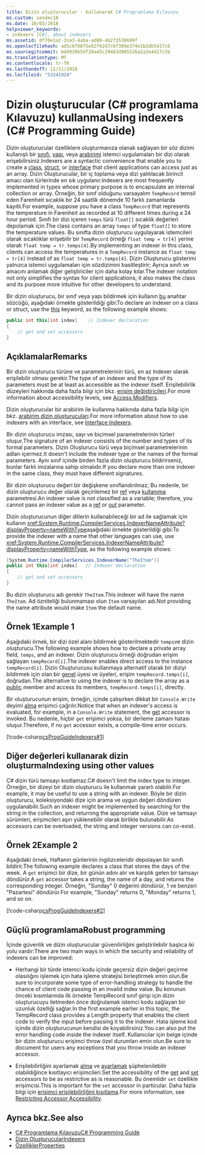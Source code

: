 ```yaml
---
title: Dizin oluşturucular - kullanarak C# Programlama Kılavuzu
ms.custom: seodec18
ms.date: 10/03/2018
helpviewer_keywords:
- indexers [C#], about indexers
ms.assetid: df70e1a2-3ce3-4aba-ad80-4b2f3538699f
ms.openlocfilehash: ad5c6f68f5eb2f62d7c6f389e374e1b2db5417c6
ms.sourcegitcommit: bdd930b5df20a45c29483d905526a2a3e4d17c5b
ms.translationtype: MT
ms.contentlocale: tr-TR
ms.lasthandoff: 12/11/2018
ms.locfileid: "53241924"
---
```

# <a name="using-indexers-c-programming-guide"></a><span data-ttu-id="e34dc-102">Dizin oluşturucular (C# programlama Kılavuzu) kullanma</span><span class="sxs-lookup"><span data-stu-id="e34dc-102">Using indexers (C# Programming Guide)</span></span>

<span data-ttu-id="e34dc-103">Dizin oluşturucular özelliklere oluşturmanıza olanak sağlayan bir söz dizimi kullanışlı bir [sınıfı](../../../csharp/language-reference/keywords/class.md), [yapı](../../../csharp/language-reference/keywords/struct.md), veya [arabirimi](../../../csharp/language-reference/keywords/interface.md) istemci uygulamaları bir dizi olarak erişebilirsiniz.</span><span class="sxs-lookup"><span data-stu-id="e34dc-103">Indexers are a syntactic convenience that enable you to create a [class](../../../csharp/language-reference/keywords/class.md), [struct](../../../csharp/language-reference/keywords/struct.md), or [interface](../../../csharp/language-reference/keywords/interface.md) that client applications can access just as an array.</span></span> <span data-ttu-id="e34dc-104">Dizin Oluşturucular, bir iç toplama veya dizi yalıtılacak birincil amacı olan türlerinde en sık uygulanır.</span><span class="sxs-lookup"><span data-stu-id="e34dc-104">Indexers are most frequently implemented in types whose primary purpose is to encapsulate an internal collection or array.</span></span> <span data-ttu-id="e34dc-105">Örneğin, bir sınıf olduğunu varsayalım `TempRecord` temsil eden Farenheit sıcaklık bir 24 saatlik dönemde 10 farklı zamanlarda kayıtlı.</span><span class="sxs-lookup"><span data-stu-id="e34dc-105">For example, suppose you have a class `TempRecord` that represents the temperature in Farenheit as recorded at 10 different times during a 24 hour period.</span></span> <span data-ttu-id="e34dc-106">Sınıfı bir dizi içeren `temps` türü `float[]` sıcaklık değerleri depolamak için.</span><span class="sxs-lookup"><span data-stu-id="e34dc-106">The class contains an array `temps` of type `float[]` to store the temperature values.</span></span> <span data-ttu-id="e34dc-107">Bu sınıfta dizin oluşturucu uygulayarak istemcileri olarak sıcaklıklar erişebilir bir `TempRecord` örneği `float temp = tr[4]` yerine olarak `float temp = tr.temps[4]`.</span><span class="sxs-lookup"><span data-stu-id="e34dc-107">By implementing an indexer in this class, clients can access the temperatures in a `TempRecord` instance as `float temp = tr[4]` instead of as `float temp = tr.temps[4]`.</span></span> <span data-ttu-id="e34dc-108">Dizin Oluşturucu gösterimi yalnızca istemci uygulamaları için sözdizimini basitleştirir; Ayrıca sınıfı ve amacını anlamak diğer geliştiriciler için daha kolay kılar.</span><span class="sxs-lookup"><span data-stu-id="e34dc-108">The indexer notation not only simplifies the syntax for client applications; it also makes the class and its purpose more intuitive for other developers to understand.</span></span>  
  
<span data-ttu-id="e34dc-109">Bir dizin oluşturucu, bir sınıf veya yapı bildirmek için kullanın [bu](../../../csharp/language-reference/keywords/this.md) anahtar sözcüğü, aşağıdaki örnekte gösterildiği gibi:</span><span class="sxs-lookup"><span data-stu-id="e34dc-109">To declare an indexer on a class or struct, use the [this](../../../csharp/language-reference/keywords/this.md) keyword, as the following example shows:</span></span>

```csharp
public int this[int index]    // Indexer declaration  
{  
    // get and set accessors  
}  
```

## <a name="remarks"></a><span data-ttu-id="e34dc-110">Açıklamalar</span><span class="sxs-lookup"><span data-stu-id="e34dc-110">Remarks</span></span>

<span data-ttu-id="e34dc-111">Bir dizin oluşturucu türüne ve parametrelerinin türü, en az Indexer olarak erişilebilir olması gerekir.</span><span class="sxs-lookup"><span data-stu-id="e34dc-111">The type of an indexer and the type of its parameters must be at least as accessible as the indexer itself.</span></span> <span data-ttu-id="e34dc-112">Erişilebilirlik düzeyleri hakkında daha fazla bilgi için bkz. [erişim değiştiricileri](../../../csharp/language-reference/keywords/access-modifiers.md).</span><span class="sxs-lookup"><span data-stu-id="e34dc-112">For more information about accessibility levels, see [Access Modifiers](../../../csharp/language-reference/keywords/access-modifiers.md).</span></span>  
  
 <span data-ttu-id="e34dc-113">Dizin oluşturucular bir arabirim ile kullanma hakkında daha fazla bilgi için bkz. [arabirim dizin oluşturucuları](../../../csharp/programming-guide/indexers/indexers-in-interfaces.md).</span><span class="sxs-lookup"><span data-stu-id="e34dc-113">For more information about how to use indexers with an interface, see [Interface Indexers](../../../csharp/programming-guide/indexers/indexers-in-interfaces.md).</span></span>  
  
 <span data-ttu-id="e34dc-114">Bir dizin oluşturucu imzası, sayı ve biçimsel parametrelerinin türleri oluşur.</span><span class="sxs-lookup"><span data-stu-id="e34dc-114">The signature of an indexer consists of the number and types of its formal parameters.</span></span> <span data-ttu-id="e34dc-115">Dizin Oluşturucu türü veya biçimsel parametrelerinin adları içermez.</span><span class="sxs-lookup"><span data-stu-id="e34dc-115">It doesn't include the indexer type or the names of the formal parameters.</span></span> <span data-ttu-id="e34dc-116">Aynı sınıf içinde birden fazla dizin oluşturucu bildirirseniz, bunlar farklı imzalarına sahip olmalıdır.</span><span class="sxs-lookup"><span data-stu-id="e34dc-116">If you declare more than one indexer in the same class, they must have different signatures.</span></span>  
  
 <span data-ttu-id="e34dc-117">Bir dizin oluşturucu değeri bir değişkene sınıflandırılmaz; Bu nedenle, bir dizin oluşturucu değer olarak geçirilemez bir [ref](../../../csharp/language-reference/keywords/ref.md) veya [kullanıma](../../../csharp/language-reference/keywords/out-parameter-modifier.md) parametresi.</span><span class="sxs-lookup"><span data-stu-id="e34dc-117">An indexer value is not classified as a variable; therefore, you cannot pass an indexer value as a [ref](../../../csharp/language-reference/keywords/ref.md) or [out](../../../csharp/language-reference/keywords/out-parameter-modifier.md) parameter.</span></span>  
  
 <span data-ttu-id="e34dc-118">Dizin oluşturucunun diğer dillerin kullanabileceği bir ad ile sağlamak için kullanın <xref:System.Runtime.CompilerServices.IndexerNameAttribute?displayProperty=nameWithType>aşağıdaki örnekte gösterildiği gibi:</span><span class="sxs-lookup"><span data-stu-id="e34dc-118">To provide the indexer with a name that other languages can use, use <xref:System.Runtime.CompilerServices.IndexerNameAttribute?displayProperty=nameWithType>, as the following example shows:</span></span>  

```csharp
[System.Runtime.CompilerServices.IndexerName("TheItem")]  
public int this[int index]   // Indexer declaration  
{
    // get and set accessors  
}  
```

<span data-ttu-id="e34dc-119">Bu dizin oluşturucu adı gerekir `TheItem`.</span><span class="sxs-lookup"><span data-stu-id="e34dc-119">This indexer will have the name `TheItem`.</span></span> <span data-ttu-id="e34dc-120">Ad özniteliği bulunmaması olun `Item` varsayılan adı.</span><span class="sxs-lookup"><span data-stu-id="e34dc-120">Not providing the name attribute would make `Item` the default name.</span></span>  
  
## <a name="example-1"></a><span data-ttu-id="e34dc-121">Örnek 1</span><span class="sxs-lookup"><span data-stu-id="e34dc-121">Example 1</span></span>  
  
<span data-ttu-id="e34dc-122">Aşağıdaki örnek, bir dizi özel alanı bildirmek gösterilmektedir `temps`ve dizin oluşturucu.</span><span class="sxs-lookup"><span data-stu-id="e34dc-122">The following example shows how to declare a private array field, `temps`, and an indexer.</span></span> <span data-ttu-id="e34dc-123">Dizin oluşturucu örneği doğrudan erişim sağlayan `tempRecord[i]`.</span><span class="sxs-lookup"><span data-stu-id="e34dc-123">The indexer enables direct access to the instance `tempRecord[i]`.</span></span> <span data-ttu-id="e34dc-124">Dizin Oluşturucusu kullanmaya alternatif olarak bir diziyi bildirmek için olan bir [genel](../../../csharp/language-reference/keywords/public.md) üyesi ve üyeleri, erişim `tempRecord.temps[i]`, doğrudan.</span><span class="sxs-lookup"><span data-stu-id="e34dc-124">The alternative to using the indexer is to declare the array as a [public](../../../csharp/language-reference/keywords/public.md) member and access its members, `tempRecord.temps[i]`, directly.</span></span>  
  
 <span data-ttu-id="e34dc-125">Bir oluşturucunun erişim, örneğin, içinde çalışırken dikkat bir `Console.Write` deyimi [alma](../../../csharp/language-reference/keywords/get.md) erişimci çağrılır.</span><span class="sxs-lookup"><span data-stu-id="e34dc-125">Notice that when an indexer's access is evaluated, for example, in a `Console.Write` statement, the [get](../../../csharp/language-reference/keywords/get.md) accessor is invoked.</span></span> <span data-ttu-id="e34dc-126">Bu nedenle, hiçbir `get` erişimci yoksa, bir derleme zamanı hatası oluşur.</span><span class="sxs-lookup"><span data-stu-id="e34dc-126">Therefore, if no `get` accessor exists, a compile-time error occurs.</span></span>  
  
[!code-csharp[csProgGuideIndexers#1](../../../csharp/programming-guide/classes-and-structs/codesnippet/CSharp/using-indexers_1.cs)]  
  
## <a name="indexing-using-other-values"></a><span data-ttu-id="e34dc-127">Diğer değerleri kullanarak dizin oluşturma</span><span class="sxs-lookup"><span data-stu-id="e34dc-127">Indexing using other values</span></span>

<span data-ttu-id="e34dc-128">C# dizin türü tamsayı kısıtlamaz.</span><span class="sxs-lookup"><span data-stu-id="e34dc-128">C# doesn't limit the index type to integer.</span></span> <span data-ttu-id="e34dc-129">Örneğin, bir dizeyi bir dizin oluşturucu ile kullanmak yararlı olabilir.</span><span class="sxs-lookup"><span data-stu-id="e34dc-129">For example, it may be useful to use a string with an indexer.</span></span> <span data-ttu-id="e34dc-130">Böyle bir dizin oluşturucu, koleksiyondaki dize için arama ve uygun değeri döndüren uygulanabilir.</span><span class="sxs-lookup"><span data-stu-id="e34dc-130">Such an indexer might be implemented by searching for the string in the collection, and returning the appropriate value.</span></span> <span data-ttu-id="e34dc-131">Dize ve tamsayı sürümleri, erişimcileri aşırı yüklenebilir olarak birlikte bulunabilir.</span><span class="sxs-lookup"><span data-stu-id="e34dc-131">As accessors can be overloaded, the string and integer versions can co-exist.</span></span>  
  
## <a name="example-2"></a><span data-ttu-id="e34dc-132">Örnek 2</span><span class="sxs-lookup"><span data-stu-id="e34dc-132">Example 2</span></span>  
  
<span data-ttu-id="e34dc-133">Aşağıdaki örnek, Haftanın günlerinin ingilizceleridir depolayan bir sınıfı bildirir.</span><span class="sxs-lookup"><span data-stu-id="e34dc-133">The following example declares a class that stores the days of the week.</span></span> <span data-ttu-id="e34dc-134">A `get` erişimci bir dize, bir günün adını alır ve karşılık gelen bir tamsayı döndürür.</span><span class="sxs-lookup"><span data-stu-id="e34dc-134">A `get` accessor takes a string, the name of a day, and returns the corresponding integer.</span></span> <span data-ttu-id="e34dc-135">Örneğin, "Sunday" 0 değerini döndürür, 1 ve benzeri "Pazartesi" döndürür.</span><span class="sxs-lookup"><span data-stu-id="e34dc-135">For example, "Sunday" returns 0, "Monday" returns 1, and so on.</span></span>  
  
[!code-csharp[csProgGuideIndexers#2](../../../csharp/programming-guide/classes-and-structs/codesnippet/CSharp/using-indexers_2.cs)]  
  
## <a name="robust-programming"></a><span data-ttu-id="e34dc-136">Güçlü programlama</span><span class="sxs-lookup"><span data-stu-id="e34dc-136">Robust programming</span></span>

 <span data-ttu-id="e34dc-137">İçinde güvenlik ve dizin oluşturucular güvenilirliğini geliştirilebilir başlıca iki yolu vardır:</span><span class="sxs-lookup"><span data-stu-id="e34dc-137">There are two main ways in which the security and reliability of indexers can be improved:</span></span>  
  
- <span data-ttu-id="e34dc-138">Herhangi bir türde istemci kodu içinde geçersiz dizin değeri geçirme olasılığını işlemek için hata işleme stratejisi birleştirmek emin olun.</span><span class="sxs-lookup"><span data-stu-id="e34dc-138">Be sure to incorporate some type of error-handling strategy to handle the chance of client code passing in an invalid index value.</span></span> <span data-ttu-id="e34dc-139">Bu konunun önceki kısımlarında ilk örnekte TempRecord sınıf girişi için dizin oluşturucuyu iletmeden önce doğrulamak istemci kodu sağlayan bir uzunluk özelliği sağlar.</span><span class="sxs-lookup"><span data-stu-id="e34dc-139">In the first example earlier in this topic, the TempRecord class provides a Length property that enables the client code to verify the input before passing it to the indexer.</span></span> <span data-ttu-id="e34dc-140">Hata işleme kod içinde dizin oluşturucunun kendisi de koyabilirsiniz.</span><span class="sxs-lookup"><span data-stu-id="e34dc-140">You can also put the error handling code inside the indexer itself.</span></span> <span data-ttu-id="e34dc-141">Kullanıcılar için belge içinde bir dizin oluşturucu erişimci throw özel durumları emin olun.</span><span class="sxs-lookup"><span data-stu-id="e34dc-141">Be sure to document for users any exceptions that you throw inside an indexer accessor.</span></span>  
  
- <span data-ttu-id="e34dc-142">Erişilebilirliğini ayarlamak [alma](../../../csharp/language-reference/keywords/get.md) ve [ayarlamak](../../../csharp/language-reference/keywords/set.md) şüphelenilebilir olabildiğince kısıtlayıcı erişimcileri.</span><span class="sxs-lookup"><span data-stu-id="e34dc-142">Set the accessibility of the [get](../../../csharp/language-reference/keywords/get.md) and [set](../../../csharp/language-reference/keywords/set.md) accessors to be as restrictive as is reasonable.</span></span> <span data-ttu-id="e34dc-143">Bu önemlidir `set` özellikle erişimcisi.</span><span class="sxs-lookup"><span data-stu-id="e34dc-143">This is important for the `set` accessor in particular.</span></span> <span data-ttu-id="e34dc-144">Daha fazla bilgi için [erişimci erişilebilirliğini kısıtlama](../../../csharp/programming-guide/classes-and-structs/restricting-accessor-accessibility.md).</span><span class="sxs-lookup"><span data-stu-id="e34dc-144">For more information, see [Restricting Accessor Accessibility](../../../csharp/programming-guide/classes-and-structs/restricting-accessor-accessibility.md).</span></span>  
  
## <a name="see-also"></a><span data-ttu-id="e34dc-145">Ayrıca bkz.</span><span class="sxs-lookup"><span data-stu-id="e34dc-145">See also</span></span>

- [<span data-ttu-id="e34dc-146">C# Programlama Kılavuzu</span><span class="sxs-lookup"><span data-stu-id="e34dc-146">C# Programming Guide</span></span>](../../../csharp/programming-guide/index.md)  
- [<span data-ttu-id="e34dc-147">Dizin Oluşturucular</span><span class="sxs-lookup"><span data-stu-id="e34dc-147">Indexers</span></span>](../../../csharp/programming-guide/indexers/index.md)  
- [<span data-ttu-id="e34dc-148">Özellikler</span><span class="sxs-lookup"><span data-stu-id="e34dc-148">Properties</span></span>](../../../csharp/programming-guide/classes-and-structs/properties.md)
